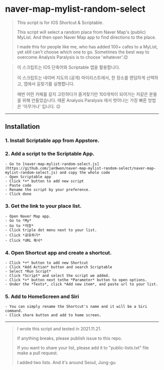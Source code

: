 # naver-map-mylist-random-select

> This script is for IOS Shortcut & Scriptable.
>
> This script will select a random place from Naver Map's (public) MyList. And then open Naver Map app to find directions to the place. 
>
> I made this for people like me, who has added 100+ cafes to a MyList, yet still can't choose which one to go. Sometimes the best way to overcome Analysis Paralysis is to choose 'whatever'.😌


> 이 스크립트는 IOS 단축어와 Scriptable 앱을 활용합니다.
>
> 이 스크립트는 네이버 지도의 (공개) 마이리스트에서, 한 장소를 랜덤하게 선택하고, 앱에서 길찾기를 실행합니다.
>
> 매번 어떤 카페를 갈지 고민하다가 즐겨찾기만 100개씩이 되어가는 저같은 분들을 위해 만들었습니다. 때론 Analysis Paralysis 에서 벗어나는 가장 빠른 방법은 '아무거나' 입니다. 😌

---

## Installation

### 1. Install Scriptable app from Appstore.

### 2. Add a script to the Scriptable App.
    - Go to [naver-map-mylist-random-select.js](https://github.com/jan9won/naver-map-mylist-random-select/naver-map-mylist-random-select.js) and copy the whole code
    - Open Scriptable app
    - Click *+* button to add new script
    - Paste code
    - Rename the script by your preference.
    - Click done

### 3. Get the link to your place list.
    - Open Naver Map app.
    - Go to *My*
    - Go to *저장*
    - Click triple dot menu next to your list.
    - Click *공유하기*
    - Click *URL 복사*

### 4. Open Shortcut app and create a shortcut.
    - Click *+* button to add new Shortcut
    - Click *Add Action* button and search Scriptable
    - Select *Run Script*
    - Click *Script* and select the script we added.
    - Click *>* button next tothe *Parameter* button to open options.
    - Under the *Texts*, click *Add new item*, and paste url to your list.

### 5. Add to HomeScreen and Siri
    - You can simply rename the Shortcut's name and it will be a Siri command.
    - Click share button and add to home screen.

---

> I wrote this script and tested in 2021.11.21. 
>
> If anything breaks, please publish issue to this repo.
>
> If you want to share your list, please add it to "public-lists.txt" file make a pull request.
>
> I added two lists. And it's around Seoul, Jung-gu.












